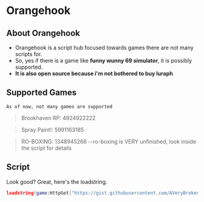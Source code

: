 # Orangehook
## About Orangehook
* Orangehook is a script hub focused towards games there are not many scripts for.
* So, yes if there is a game like **funny wunny 69 simulator**, it is possibly supported.
* **It is also open source because i'm not bothered to buy luraph**
## Supported Games
`As of now, not many games are supported`
>Brookhaven RP: 4924922222

>Spray Paint!: 5991163185

>RO-BOXING: 1348945266
--ro-boxing is VERY unfinished, look inside the script for details
## Script
Look good? Great, here's the loadstring.
```lua
loadstring(game:HttpGet("https://gist.githubusercontent.com/AVeryBrokenNPC/2cb189337a5bb82542cadb099b2c2c5d/raw/3ecfdaef97f62741014a5dea01640f27eb10f2fc/orangehook.txt")
```
